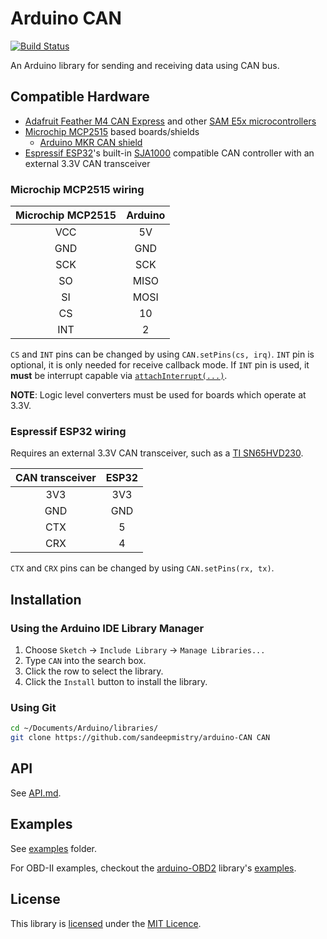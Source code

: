 # Arduino CAN

[![Build Status](https://travis-ci.org/sandeepmistry/arduino-CAN.svg?branch=master)](https://travis-ci.org/sandeepmistry/arduino-CAN)

An Arduino library for sending and receiving data using CAN bus.

## Compatible Hardware

* [Adafruit Feather M4 CAN Express](https://www.digikey.com/catalog/en/partgroup/sam-d5x-e5x/70620) and other [SAM E5x microcontrollers](https://www.digikey.com/catalog/en/partgroup/sam-d5x-e5x/70620)
* [Microchip MCP2515](http://www.microchip.com/wwwproducts/en/en010406) based boards/shields
  * [Arduino MKR CAN shield](https://store.arduino.cc/arduino-mkr-can-shield)
* [Espressif ESP32](http://espressif.com/en/products/hardware/esp32/overview)'s built-in [SJA1000](https://www.nxp.com/products/analog/interfaces/in-vehicle-network/can-transceiver-and-controllers/stand-alone-can-controller:SJA1000T) compatible CAN controller with an external 3.3V CAN transceiver

### Microchip MCP2515 wiring

| Microchip MCP2515 | Arduino |
| :---------------: | :-----: |
| VCC | 5V |
| GND | GND |
| SCK | SCK |
| SO | MISO |
| SI | MOSI |
| CS | 10 |
| INT | 2 |


`CS` and `INT` pins can be changed by using `CAN.setPins(cs, irq)`. `INT` pin is optional, it is only needed for receive callback mode. If `INT` pin is used, it **must** be interrupt capable via [`attachInterrupt(...)`](https://www.arduino.cc/en/Reference/AttachInterrupt).

**NOTE**: Logic level converters must be used for boards which operate at 3.3V.

### Espressif ESP32 wiring

Requires an external 3.3V CAN transceiver, such as a [TI SN65HVD230](http://www.ti.com/product/SN65HVD230).

| CAN transceiver | ESP32 |
| :-------------: | :---: |
| 3V3 | 3V3 |
| GND | GND |
| CTX | 5 |
| CRX | 4 |

`CTX` and `CRX` pins can be changed by using `CAN.setPins(rx, tx)`.

## Installation

### Using the Arduino IDE Library Manager

1. Choose `Sketch` -> `Include Library` -> `Manage Libraries...`
2. Type `CAN` into the search box.
3. Click the row to select the library.
4. Click the `Install` button to install the library.

### Using Git

```sh
cd ~/Documents/Arduino/libraries/
git clone https://github.com/sandeepmistry/arduino-CAN CAN
```

## API

See [API.md](API.md).

## Examples

See [examples](examples) folder.

For OBD-II examples, checkout the [arduino-OBD2](https://github.com/sandeepmistry/arduino-OBD2) library's [examples](https://github.com/sandeepmistry/arduino-OBD2/examples).

## License

This library is [licensed](LICENSE) under the [MIT Licence](http://en.wikipedia.org/wiki/MIT_License).
